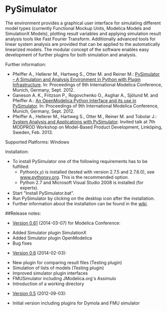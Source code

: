 PySimulator
===========

The environment provides a graphical user interface for simulating different
model types (currently Functional Mockup Units, Modelica Models and SimulationX
Models), plotting result variables and applying simulation result analysis tools
like Fast Fourier Transform. Additionally advanced tools for linear system
analysis are provided that can be applied to the automatically linearized models.
The modular concept of the software enables easy development of further plugins
for both simulation and analysis.

Further information:
 * Pfeiffer A., Hellerer M., Hartweg S., Otter M. and Reiner M.: [PySimulator – A Simulation and Analysis Environment in Python with Plugin Infrastructure](http:/www.ep.liu.se/ecp/076/053/ecp12076053.pdf). In: Proceedings of 9th International Modelica Conference, Munich, Germany, Sept. 2012.
 * Ganeson A. K., Fritzson P., Rogovchenko O., Asghar A., Sjölund M. and Pfeiffer A.: [An OpenModelica Python Interface and its use in PySimulator](http:/www.ep.liu.se/ecp/076/054/ecp12076054.pdf). In: Proceedings of 9th International Modelica Conference, Munich, Germany, Sept. 2012.
 * Pfeiffer A., Hellerer M., Hartweg S., Otter M., Reiner M. and Tobolar J.: [System Analysis and Applications
with PySimulator](http:www.modprod.liu.se/modprod2013-program/1.456422/modprod2013-day2-talk05a-AndreasPfeiffer.pdf). Invited talk at 7th MODPROD Workshop on Model-Based Product Development, Linköping, Sweden, Feb. 2013.

Supported Platforms: Windows

Installation:
* To install PySimulator one of the following requirements has to be fulfilled:
  * Python(x,y) is installed (tested with version 2.7.5 and 2.7.6.0), see www.pythonxy.org. This is the recommended option.
  * Python 2.7 and Microsoft Visual Studio 2008 is installed (for experts).
* Start "Install PySimulator.bat".
* Run PySimulator by clicking on the desktop icon after the installation.
* Further information about the installation can be found in the [wiki](../../wiki/Installation).

##Release notes:

* [Version 0.61](https://github.com/PySimulator/PySimulator/archive/0.61.zip) (2014-03-07) for Modelica Conference:
 - Added Simulator plugin SimulationX
 - Added Simulator plugin OpenModelica
 - Bug fixes

* [Version 0.6](https://github.com/PySimulator/PySimulator/archive/0.6.zip) (2014-02-03):
 - New plugin for comparing result files (Testing plugin)
 - Simulation of lists of models (Testing plugin)
 - Improved simulator plugin interfaces
 - FMUSimulator including JModelica.org's Assimulo
 - Introduction of a working directory

* [Version 0.5](https://github.com/PySimulator/PySimulator/archive/0.5.zip) (2012-09-03):
 - Initial version including plugins for Dymola and FMU simulator
